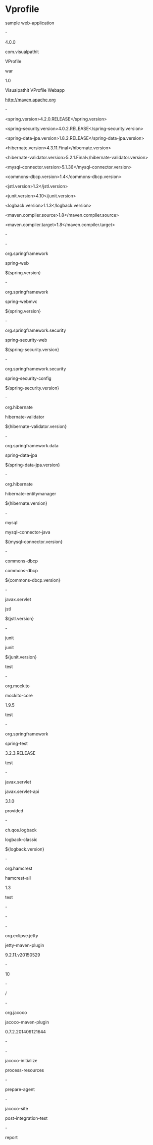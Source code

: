 # Vprofile
sample web-application
<?xml version="1.0"?>

-<project xsi:schemaLocation="http://maven.apache.org/POM/4.0.0 http://maven.apache.org/maven-v4_0_0.xsd" xmlns="http://maven.apache.org/POM/4.0.0" xmlns:xsi="http://www.w3.org/2001/XMLSchema-instance">

<modelVersion>4.0.0</modelVersion>

<groupId>com.visualpathit</groupId>

<artifactId>VProfile</artifactId>

<packaging>war</packaging>

<version>1.0</version>

<name>Visualpathit VProfile Webapp</name>

<url>http://maven.apache.org</url>


-<properties>

<spring.version>4.2.0.RELEASE</spring.version>

<spring-security.version>4.0.2.RELEASE</spring-security.version>

<spring-data-jpa.version>1.8.2.RELEASE</spring-data-jpa.version>

<hibernate.version>4.3.11.Final</hibernate.version>

<hibernate-validator.version>5.2.1.Final</hibernate-validator.version>

<mysql-connector.version>5.1.36</mysql-connector.version>

<commons-dbcp.version>1.4</commons-dbcp.version>

<jstl.version>1.2</jstl.version>

<junit.version>4.10</junit.version>

<logback.version>1.1.3</logback.version>

<maven.compiler.source>1.8</maven.compiler.source>

<maven.compiler.target>1.8</maven.compiler.target>

</properties>


-<dependencies>


-<dependency>

<groupId>org.springframework</groupId>

<artifactId>spring-web</artifactId>

<version>${spring.version}</version>

</dependency>


-<dependency>

<groupId>org.springframework</groupId>

<artifactId>spring-webmvc</artifactId>

<version>${spring.version}</version>

</dependency>


-<dependency>

<groupId>org.springframework.security</groupId>

<artifactId>spring-security-web</artifactId>

<version>${spring-security.version}</version>

</dependency>


-<dependency>

<groupId>org.springframework.security</groupId>

<artifactId>spring-security-config</artifactId>

<version>${spring-security.version}</version>

</dependency>


-<dependency>

<groupId>org.hibernate</groupId>

<artifactId>hibernate-validator</artifactId>

<version>${hibernate-validator.version}</version>

</dependency>


-<dependency>

<groupId>org.springframework.data</groupId>

<artifactId>spring-data-jpa</artifactId>

<version>${spring-data-jpa.version}</version>

</dependency>


-<dependency>

<groupId>org.hibernate</groupId>

<artifactId>hibernate-entitymanager</artifactId>

<version>${hibernate.version}</version>

</dependency>


-<dependency>

<groupId>mysql</groupId>

<artifactId>mysql-connector-java</artifactId>

<version>${mysql-connector.version}</version>

</dependency>


-<dependency>

<groupId>commons-dbcp</groupId>

<artifactId>commons-dbcp</artifactId>

<version>${commons-dbcp.version}</version>

</dependency>


-<dependency>

<groupId>javax.servlet</groupId>

<artifactId>jstl</artifactId>

<version>${jstl.version}</version>

</dependency>


-<dependency>

<groupId>junit</groupId>

<artifactId>junit</artifactId>

<version>${junit.version}</version>

<scope>test</scope>

</dependency>


-<dependency>

<groupId>org.mockito</groupId>

<artifactId>mockito-core</artifactId>

<version>1.9.5</version>

<scope>test</scope>

</dependency>


-<dependency>

<groupId>org.springframework</groupId>

<artifactId>spring-test</artifactId>

<version>3.2.3.RELEASE</version>

<scope>test</scope>

</dependency>


-<dependency>

<groupId>javax.servlet</groupId>

<artifactId>javax.servlet-api</artifactId>

<version>3.1.0</version>

<scope>provided</scope>

</dependency>


-<dependency>

<groupId>ch.qos.logback</groupId>

<artifactId>logback-classic</artifactId>

<version>${logback.version}</version>

</dependency>


-<dependency>

<groupId>org.hamcrest</groupId>

<artifactId>hamcrest-all</artifactId>

<version>1.3</version>

<scope>test</scope>

</dependency>

</dependencies>


-<build>


-<plugins>


-<plugin>

<groupId>org.eclipse.jetty</groupId>

<artifactId>jetty-maven-plugin</artifactId>

<version>9.2.11.v20150529</version>


-<configuration>

<scanIntervalSeconds>10</scanIntervalSeconds>


-<webApp>

<contextPath>/</contextPath>

</webApp>

</configuration>

</plugin>

<!-- CODE COVERAGE -->



-<plugin>

<groupId>org.jacoco</groupId>

<artifactId>jacoco-maven-plugin</artifactId>

<version>0.7.2.201409121644</version>


-<executions>


-<execution>

<id>jacoco-initialize</id>

<phase>process-resources</phase>


-<goals>

<goal>prepare-agent</goal>

</goals>

</execution>


-<execution>

<id>jacoco-site</id>

<phase>post-integration-test</phase>


-<goals>

<goal>report</goal>

</goals>

</execution>

</executions>

</plugin>

</plugins>

</build>

</project>
